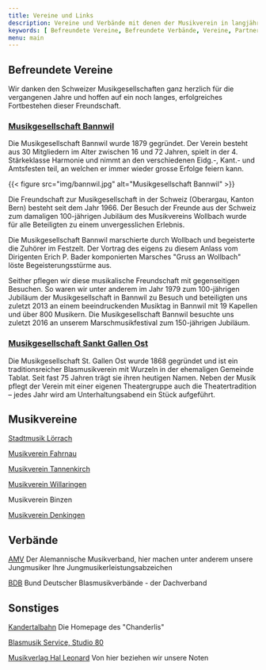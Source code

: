 ```yaml
---
title: Vereine und Links
description: Vereine und Verbände mit denen der Musikverein in langjähriger freundschaftlicher Verbindung steht und eine gute Zusammenarbeit pflegt.
keywords: [ Befreundete Vereine, Befreundete Verbände, Vereine, Partnerschaften, Freundschaften, Verbindungen ]
menu: main
---
```


## Befreundete Vereine

Wir danken den Schweizer Musikgesellschaften ganz herzlich für die
vergangenen Jahre und hoffen auf ein noch langes, erfolgreiches Fortbestehen
dieser Freundschaft.

### <a class="mvw-verein" href="https://www.mgbannwil.ch/" rel="noopener" target="_blank">Musikgesellschaft Bannwil</a>

Die Musikgesellschaft Bannwil wurde 1879 gegründet. Der Verein besteht aus
30 Mitgliedern im Alter zwischen 16 und 72 Jahren, spielt in der 4.
Stärkeklasse Harmonie und nimmt an den verschiedenen Eidg.-, Kant.- und Amtsfesten teil,
an welchen er immer wieder grosse Erfolge feiern kann.

{{< figure src="img/bannwil.jpg" alt="Musikgesellschaft Bannwil" >}}

Die Freundschaft zur Musikgesellschaft in der Schweiz (Oberargau, Kanton
Bern) besteht seit dem Jahr 1966. Der Besuch der Freunde aus der Schweiz
zum damaligen 100-jährigen Jubiläum des Musikvereins Wollbach wurde für
alle Beteiligten zu einem unvergesslichen Erlebnis.

Die Musikgesellschaft Bannwil marschierte durch Wollbach und begeisterte
die Zuhörer im Festzelt. Der Vortrag des eigens zu diesem Anlass vom
Dirigenten Erich P. Bader komponierten Marsches "Gruss an Wollbach" löste
Begeisterungsstürme aus.

Seither pflegen wir diese musikalische Freundschaft mit gegenseitigen
Besuchen. So waren wir unter anderem im Jahr 1979 zum 100-jährigen Jubiläum
der Musikgesellschaft in Bannwil zu Besuch und beteiligten uns zuletzt 2013
an einem beeindruckenden Musiktag in Bannwil mit 19 Kapellen und über 800
Musikern. Die Musikgesellschaft Bannwil besuchte uns zuletzt 2016 an unserem
Marschmusikfestival zum 150-jährigen Jubiläum.

### <a class="mvw-verein" href="https://www.ostmusik.ch/" rel="noopener" target="_blank">Musikgesellschaft Sankt Gallen Ost</a>

Die Musikgesellschaft St. Gallen Ost wurde 1868 gegründet und ist ein traditionsreicher Blasmusikverein mit Wurzeln in
der ehemaligen Gemeinde Tablat. Seit fast 75 Jahren trägt sie ihren heutigen Namen. Neben der Musik pflegt der Verein
mit einer eigenen Theatergruppe auch die Theatertradition – jedes Jahr wird am Unterhaltungsabend ein Stück aufgeführt.

## Musikvereine

<a class="mvw-verein" href="https://www.stadtmusik-loerrach.de/" rel="noopener" target="_blank">Stadtmusik Lörrach</a>

<a class="mvw-verein" href="https://www.mv-fahrnau.de/" rel="noopener" target="_blank">Musikverein Fahrnau</a>

<a class="mvw-verein" href="https://www.mvtannenkirch.de/" rel="noopener" target="_blank">Musikverein Tannenkirch</a>

<a class="mvw-verein" href="https://www.mv-willaringen.de/" rel="noopener" target="_blank">Musikverein Willaringen</a>

Musikverein Binzen

<a class="mvw-verein" href="https://www.musikverein-denkingen.de/" rel="noopener" target="_blank">Musikverein Denkingen</a>

## Verbände

<a class="mvw-verein" href="https://www.musik-verband.de/" rel="noopener" target="_blank">AMV</a>
Der Alemannische Musikverband, hier machen unter anderem unsere Jungmusiker Ihre Jungmusikerleistungsabzeichen

<a class="mvw-verein" href="https://www.blasmusikverbaende.de/" rel="noopener" target="_blank">BDB</a>
Bund Deutscher Blasmusikverbände - der Dachverband

## Sonstiges

<a class="mvw-verein" href="https://www.kandertalbahn.de/" rel="noopener" target="_blank">Kandertalbahn</a>
Die Homepage des "Chanderlis"

<a class="mvw-verein" href="https://www.blasmusik-service.de/" rel="noopener" target="_blank">Blasmusik Service, Studio 80</a>

<a class="mvw-verein" href="https://www.halleonard.com/" rel="noopener" target="_blank">Musikverlag Hal Leonard</a>
Von hier beziehen wir unsere Noten
